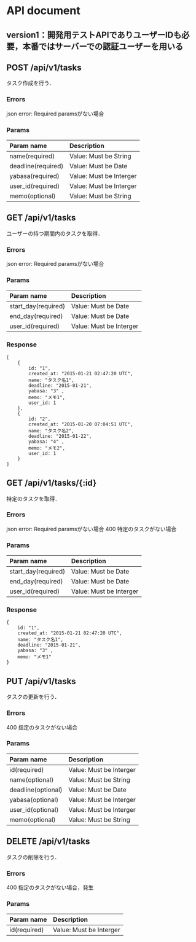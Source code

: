 # API document

## version1：開発用テストAPIでありユーザーIDも必要，本番ではサーバーでの認証ユーザーを用いる
## POST /api/v1/tasks
タスク作成を行う．

### Errors
json error: Required paramsがない場合

### Params
| Param name         | Description             |
|:-------------------|:------------------------|
| name(required)     | Value: Must be String   |
| deadline(required) | Value: Must be Date     |
| yabasa(required)   | Value: Must be Interger |
| user_id(required)  | Value: Must be Interger |
| memo(optional)     | Value: Must be String   |

## GET /api/v1/tasks
ユーザーの持つ期間内のタスクを取得．

### Errors
json error: Required paramsがない場合

### Params
| Param name          | Description             |
|:--------------------|:------------------------|
| start_day(required) | Value: Must be Date     |
| end_day(required)   | Value: Must be Date     |
| user_id(required)   | Value: Must be Interger |

### Response
```
[
    {
        id: "1",
        created_at: "2015-01-21 02:47:20 UTC",
        name: "タスク名1",
        deadline: "2015-01-21",
        yabasa: "3" ,
        memo: "メモ1",
        user_id: 1
    },
    {
        id: "2",
        created_at: "2015-01-20 07:04:51 UTC",
        name: "タスク名2",
        deadline: "2015-01-22",
        yabasa: "4" ,
        memo: "メモ2",
        user_id: 1
    }
]
```

## GET /api/v1/tasks/{:id}
特定のタスクを取得．

### Errors
json error: Required paramsがない場合
400 特定のタスクがない場合

### Params
| Param name          | Description             |
|:--------------------|:------------------------|
| start_day(required) | Value: Must be Date     |
| end_day(required)   | Value: Must be Date     |
| user_id(required)   | Value: Must be Interger |

### Response
```
{
    id: "1",
    created_at: "2015-01-21 02:47:20 UTC",
    name: "タスク名1",
    deadline: "2015-01-21",
    yabasa: "3" ,
    memo: "メモ1"
}
```

## PUT /api/v1/tasks
タスクの更新を行う．

### Errors
400 指定のタスクがない場合

### Params
| Param name         | Description             |
|:-------------------|:------------------------|
| id(required)       | Value: Must be Interger |
| name(optional)     | Value: Must be String   |
| deadline(optional) | Value: Must be Date     |
| yabasa(optional)   | Value: Must be Interger |
| user_id(optional)  | Value: Must be Interger |
| memo(optional)     | Value: Must be String   |

## DELETE /api/v1/tasks
タスクの削除を行う．

### Errors
400 指定のタスクがない場合，発生

### Params
| Param name         | Description             |
|:-------------------|:------------------------|
| id(required)       | Value: Must be Interger |
